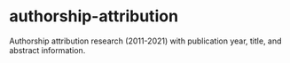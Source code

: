 # authorship-attribution
Authorship attribution research (2011-2021) with publication year, title, and abstract information.

